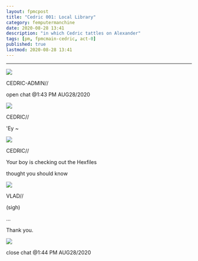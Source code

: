 ```yaml
---
layout: fpmcpost
title: "Cedric 001: Local Library"
category: femputermanchine
date: 2020-08-28 13:41
description: "in which Cedric tattles on Alexander"
tags: [pm, fpmcmain-cedric, act-0]
published: true
lastmod: 2020-08-28 13:41
---
```

[//]: # ( 10/15/21  -linkout removed)
[//]: # ( 11/03/21  -in which description added)

*****

<div class="chat-box">
<img src="{{ site.url }}/assets/tb/cedric-calling.jpg" class="chat-portrait" />
<p class="ppl-sez">CEDRIC-ADMIN//</p>
<p class="ppl-sez">open chat @1:43 PM AUG28/2020</p>
</div>

<div class="chat-box">
<img src="{{ site.url }}/assets/tb/cedric.jpg" class="chat-portrait" />
<p class="ppl-sez">CEDRIC//</p>
<p class="ppl-sez">'Ey ~</p>
</div>

<div class="chat-box">
<img src="{{ site.url }}/assets/tb/cedric.jpg" class="chat-portrait" />
<p class="ppl-sez">CEDRIC//</p>
<p class="ppl-sez">Your boy is checking out the Hexfiles</p>
<p class="ppl-sez">thought you should know</p>
</div>

<div class="chat-box">
<img src="{{ site.url }}/assets/tb/vlad-conf.jpg" class="chat-portrait" />
<p class="ppl-sez">VLAD//</p>
<p class="ppl-sez">(sigh)</p>
<p class="ppl-sez">...</p>
<p class="ppl-sez">Thank you.</p>
</div>

<div class="chat-box">
<img src="{{ site.url }}/assets/tb/foufle.jpg" class="chat-portrait" />
<p class="ppl-sez">close chat @1:44 PM AUG28/2020</p>
</div>


